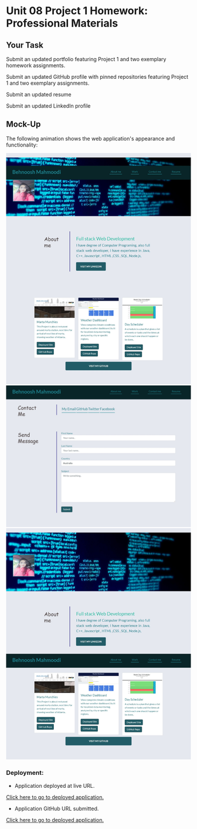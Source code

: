 # Unit 08 Project 1 Homework: Professional Materials

## Your Task

Submit an updated portfolio featuring Project 1 and two exemplary homework assignments.


Submit an updated GitHub profile with pinned repositories featuring Project 1 and two exemplary assignments.


Submit an updated resume


Submit an updated LinkedIn profile


## Mock-Up

The following animation shows the web application's appearance and functionality:

![UpdatedPortfolioPage demo](./assets/images/capture_1.jpeg)
![UpdatedPortfolioPage demo](./assets/images/capture_2.jpeg)
![UpdatedPortfolioPage demo](./assets/images/capture_3.jpeg)



### Deployment: 

* Application deployed at live URL.

[Click here to go to deployed application.](https://behnoosh93.github.io/UpdatedPortfolioPage/ )


* Application GitHub URL submitted.

[Click here to go to deployed application.](https://github.com/Behnoosh93/UpdatedPortfolioPage)


